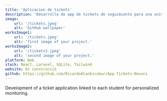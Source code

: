 ```yaml
---
title: 'Aplicacion de tickets'
description: 'Desarrollo de app de tickets de seguimiento para una universidad.'
image:
    url: '/tickets.jpeg'
    alt: 'GitHub wallpaper'
worksImage1:
    url: '/tickets.jpeg'
    alt: 'first image of your project.'
worksImage2:
    url: '/tickets2.jpeg'
    alt: 'second image of your project.'
platform: Web
stack: React, Laravel, SQLite, Tailwind
website: En construcció
github: https://github.com/RicardoAlanEscobar/App-Tickets-Neuuni
---
```

Development of a ticket application linked to each student for personalized monitoring.